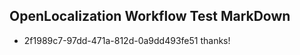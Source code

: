 ## OpenLocalization Workflow Test MarkDown
* 2f1989c7-97dd-471a-812d-0a9dd493fe51 
thanks!<!--HONumber=Mar16_HO3-->
